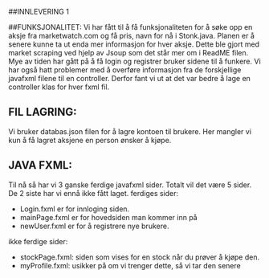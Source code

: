 ##INNLEVERING 1

##FUNKSJONALITET:
Vi har fått til å få funksjonaliteten for å søke opp en aksje fra marketwatch.com og få pris, navn for nå i Stonk.java. 
Planen er å senere kunne ta ut enda mer informasjon for hver aksje. 
Dette ble gjort med market scraping ved hjelp av Jsoup som det står mer om i ReadME filen.
Mye av tiden har gått på å få login og registrer bruker sidene til å funkere. 
Vi har også hatt problemer med å overføre informasjon fra de forskjellige javafxml filene til en controller. 
Derfor fant vi ut at det var bedre å lage en controller klas for hver fxml fil.

## FIL LAGRING: 
Vi bruker databas.json filen for å lagre kontoen til brukere. Her mangler vi kun å få lagret aksjene en person ønsker å kjøpe.


## JAVA FXML:
Til nå så har vi 3 ganske ferdige javafxml sider. Totalt vil det være 5 sider. 
De 2 siste har vi ennå ikke fått laget. 
ferdiges sider:
- Login.fxml er for innloging siden. 
- mainPage.fxml er for hovedsiden man kommer inn på
- newUser.fxml er for å registrere nye brukere.

ikke ferdige sider:
- stockPage.fxml: siden som vises for en stock når du prøver å kjøpe den.
- myProfile.fxml: usikker på om vi trenger dette, så vi tar den senere
